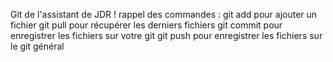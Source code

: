 Git de l'assistant de JDR !
rappel des commandes : 
git add pour ajouter un fichier
git pull pour récupérer les derniers fichiers
git commit pour enregistrer les fichiers sur votre git
git push pour enregistrer les fichiers sur le git général
